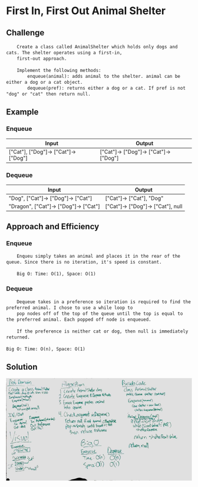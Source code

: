 # First In, First Out Animal Shelter

## Challenge
```
	Create a class called AnimalShelter which holds only dogs and cats. The shelter operates using a first-in, 
	first-out approach.

	Implement the following methods:
		enqueue(animal): adds animal to the shelter. animal can be either a dog or a cat object.
		dequeue(pref): returns either a dog or a cat. If pref is not "dog" or "cat" then return null.
```

## Example
### Enqueue
|Input|Output|
|-----|-------|
| ["Cat"], ["Dog"]-> ["Cat"]-> ["Dog"] | ["Cat"]-> ["Dog"]-> ["Cat"]-> ["Dog"] |

### Dequeue
|Input|Output|
|-----|-------|
| "Dog", ["Cat"]-> ["Dog"]-> ["Cat"] | ["Cat"]-> ["Cat"], "Dog" |
| "Dragon", ["Cat"]-> ["Dog"]-> ["Cat"] | ["Cat"]-> ["Dog"]-> ["Cat"], null |

## Approach and Efficiency
### Enqueue
```
	Enqueu simply takes an animal and places it in the rear of the queue. Since there is no iteration, it's speed is constant.

	Big O: Time: O(1), Space: O(1)
```

### Dequeue
```
	Dequeue takes in a preference so iteration is required to find the preferred animal. I chose to use a while loop to 
	pop nodes off of the top of the queue until the top is equal to the preferred animal. Each popped off node is enqueued.

	If the preference is neither cat or dog, then null is immediately returned. 

Big O: Time: O(n), Space: O(1)
```

## Solution
![alt text](https://github.com/CClemensJr/data-structures-and-algorithms/blob/master/assets/fifoAnimalShelter.JPG "Queue with Stacks")
